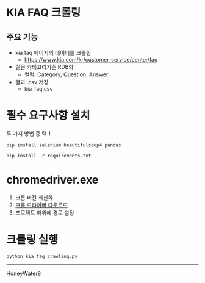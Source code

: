 # KIA FAQ 크롤링

## 주요 기능
- kia faq 페이지의 데이터를 크롤링
    - https://www.kia.com/kr/customer-service/center/faq
- 질문 카테고리기준 RDB화
    - 컬럼: Category, Question, Answer
- 결과 .csv 저장
    - kia_faq.csv

# 필수 요구사항 설치
두 가지 방법 중 택 1
```shell
pip install selenium beautifulsoup4 pandas
```
```shell
pip install -r requirements.txt
```

# chromedriver.exe
1. 크롬 버전 최신화
2. [크롬 드라이버 다운로드](https://developer.chrome.com/docs/chromedriver/downloads?hl=ko)
3. 프로젝트 하위에 경로 설정

# 크롤링 실행
```shell
python kia_faq_crawling.py
```
---
HoneyWater8